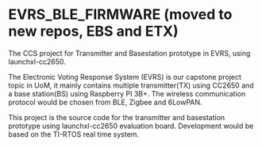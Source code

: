 # EVRS_BLE_FIRMWARE (moved to new repos, EBS and ETX)
The CCS project for Transmitter and Basestation prototype in EVRS, using launchxl-cc2650.

The Electronic Voting Response System (EVRS) is our capstone project topic in UoM, it mainly contains multiple transmitter(TX) using CC2650 and a base station(BS) using Raspberry PI 3B+. The wireless communication protocol would be chosen from BLE, Zigbee and 6LowPAN.

This project is the source code for the transmitter and basestation prototype using launchxl-cc2650 evaluation board. Development would be based on the TI-RTOS real time system.
